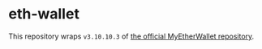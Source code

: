 
# eth-wallet

This repository wraps `v3.10.10.3` of [the official MyEtherWallet repository](https://github.com/kvhnuke/etherwallet/tree/v3.10.10.3/app).

